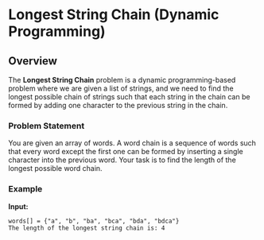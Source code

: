 # Longest String Chain (Dynamic Programming)

## Overview

The **Longest String Chain** problem is a dynamic programming-based problem where we are given a list of strings, and we need to find the longest possible chain of strings such that each string in the chain can be formed by adding one character to the previous string in the chain.

### Problem Statement

You are given an array of words. A word chain is a sequence of words such that every word except the first one can be formed by inserting a single character into the previous word. Your task is to find the length of the longest possible word chain.

### Example

**Input:**

```plaintext
words[] = {"a", "b", "ba", "bca", "bda", "bdca"}
The length of the longest string chain is: 4
